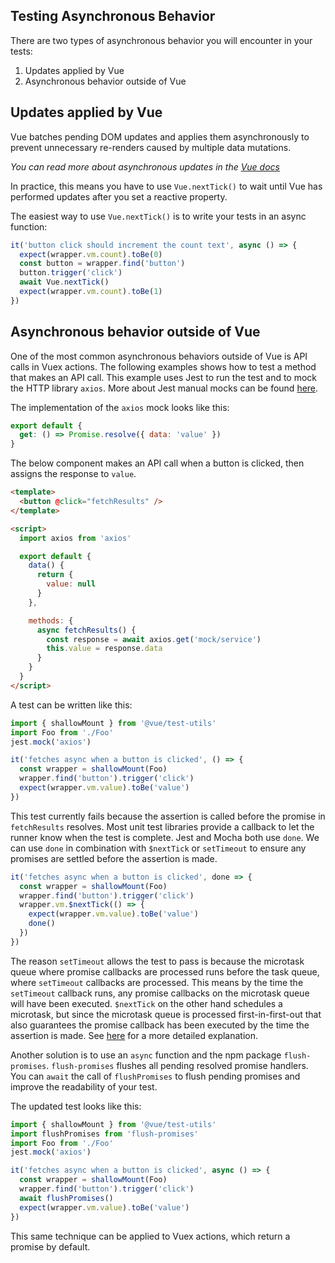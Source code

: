 ## Testing Asynchronous Behavior

There are two types of asynchronous behavior you will encounter in your tests:

1. Updates applied by Vue
2. Asynchronous behavior outside of Vue

## Updates applied by Vue

Vue batches pending DOM updates and applies them asynchronously to prevent unnecessary re-renders caused by multiple data mutations.

_You can read more about asynchronous updates in the [Vue docs](https://vuejs.org/v2/guide/reactivity.html#Async-Update-Queue)_

In practice, this means you have to use `Vue.nextTick()` to wait until Vue has performed updates after you set a reactive property.

The easiest way to use `Vue.nextTick()` is to write your tests in an async function:

```js
it('button click should increment the count text', async () => {
  expect(wrapper.vm.count).toBe(0)
  const button = wrapper.find('button')
  button.trigger('click')
  await Vue.nextTick()
  expect(wrapper.vm.count).toBe(1)
})
```

## Asynchronous behavior outside of Vue

One of the most common asynchronous behaviors outside of Vue is API calls in Vuex actions. The following examples shows how to test a method that makes an API call. This example uses Jest to run the test and to mock the HTTP library `axios`. More about Jest manual mocks can be found [here](https://jestjs.io/docs/en/manual-mocks.html#content).

The implementation of the `axios` mock looks like this:

```js
export default {
  get: () => Promise.resolve({ data: 'value' })
}
```

The below component makes an API call when a button is clicked, then assigns the response to `value`.

```html
<template>
  <button @click="fetchResults" />
</template>

<script>
  import axios from 'axios'

  export default {
    data() {
      return {
        value: null
      }
    },

    methods: {
      async fetchResults() {
        const response = await axios.get('mock/service')
        this.value = response.data
      }
    }
  }
</script>
```

A test can be written like this:

```js
import { shallowMount } from '@vue/test-utils'
import Foo from './Foo'
jest.mock('axios')

it('fetches async when a button is clicked', () => {
  const wrapper = shallowMount(Foo)
  wrapper.find('button').trigger('click')
  expect(wrapper.vm.value).toBe('value')
})
```

This test currently fails because the assertion is called before the promise in `fetchResults` resolves. Most unit test libraries provide a callback to let the runner know when the test is complete. Jest and Mocha both use `done`. We can use `done` in combination with `$nextTick` or `setTimeout` to ensure any promises are settled before the assertion is made.

```js
it('fetches async when a button is clicked', done => {
  const wrapper = shallowMount(Foo)
  wrapper.find('button').trigger('click')
  wrapper.vm.$nextTick(() => {
    expect(wrapper.vm.value).toBe('value')
    done()
  })
})
```

The reason `setTimeout` allows the test to pass is because the microtask queue where promise callbacks are processed runs before the task queue, where `setTimeout` callbacks are processed. This means by the time the `setTimeout` callback runs, any promise callbacks on the microtask queue will have been executed. `$nextTick` on the other hand schedules a microtask, but since the microtask queue is processed first-in-first-out that also guarantees the promise callback has been executed by the time the assertion is made. See [here](https://jakearchibald.com/2015/tasks-microtasks-queues-and-schedules/) for a more detailed explanation.

Another solution is to use an `async` function and the npm package `flush-promises`. `flush-promises` flushes all pending resolved promise handlers. You can `await` the call of `flushPromises` to flush pending promises and improve the readability of your test.

The updated test looks like this:

```js
import { shallowMount } from '@vue/test-utils'
import flushPromises from 'flush-promises'
import Foo from './Foo'
jest.mock('axios')

it('fetches async when a button is clicked', async () => {
  const wrapper = shallowMount(Foo)
  wrapper.find('button').trigger('click')
  await flushPromises()
  expect(wrapper.vm.value).toBe('value')
})
```

This same technique can be applied to Vuex actions, which return a promise by default.
